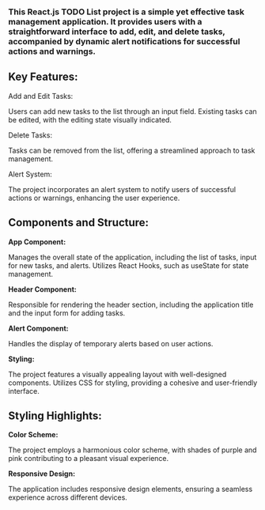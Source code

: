 <h3>This React.js TODO List project is a simple yet effective task management application. It provides users with a straightforward interface to add, edit, and delete tasks, accompanied by dynamic alert notifications for successful actions and warnings.</h3>

<h2>Key Features:</h2>
<b></b>Add and Edit Tasks:</b>

<p>Users can add new tasks to the list through an input field.
Existing tasks can be edited, with the editing state visually indicated.</p>
<b></b>Delete Tasks:</b>

<p>Tasks can be removed from the list, offering a streamlined approach to task management.</p>
<b></b>Alert System:</b>

<p>The project incorporates an alert system to notify users of successful actions or warnings, enhancing the user experience.</p>
<h2>Components and Structure:</h2>
<b>App Component:</b>

<p>Manages the overall state of the application, including the list of tasks, input for new tasks, and alerts.
Utilizes React Hooks, such as useState for state management.</p>
<b>Header Component:</b>

<p>Responsible for rendering the header section, including the application title and the input form for adding tasks.</p>
<b>Alert Component:</b>

<p>Handles the display of temporary alerts based on user actions.</p>
<b>Styling:</b>

<p>The project features a visually appealing layout with well-designed components.
Utilizes CSS for styling, providing a cohesive and user-friendly interface.</p>
<h2>Styling Highlights:</h2>
<b>Color Scheme:</b>

<p>The project employs a harmonious color scheme, with shades of purple and pink contributing to a pleasant visual experience.</p>
<b>Responsive Design:</b>

<p>The application includes responsive design elements, ensuring a seamless experience across different devices.</p>
